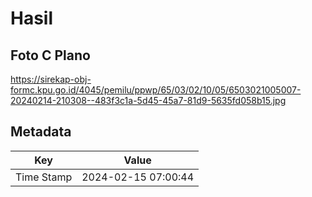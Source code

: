 # Hasil

## Foto C Plano

https://sirekap-obj-formc.kpu.go.id/4045/pemilu/ppwp/65/03/02/10/05/6503021005007-20240214-210308--483f3c1a-5d45-45a7-81d9-5635fd058b15.jpg


## Metadata

| Key        | Value               |
| ---------- | ------------------- |
| Time Stamp | 2024-02-15 07:00:44 |



